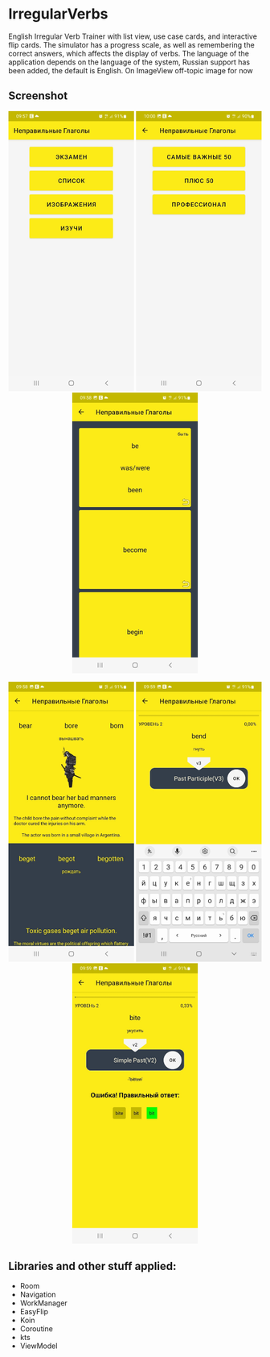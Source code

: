 # IrregularVerbs
English Irregular Verb Trainer with list view, use case cards, and interactive flip cards. The simulator has a progress scale, as well as remembering the correct answers, which affects the display of verbs.
The language of the application depends on the language of the system, Russian support has been added, the default is English. On ImageView off-topic image for now

## Screenshot

<p align="center">
  <img src="screenshot/mainMenu.jpg" width="250" alt="mainMenu">
  <img src="screenshot/levelMenu.jpg" width="250" alt="levelMenu">
  <img src="screenshot/cardView.jpg" width="250" alt="cardView">
</p>

<p align="center">
  <img src="screenshot/imageView.jpg" width="250" alt="imageView">
  <img src="screenshot/trainer.jpg" width="250" alt="trainer">
  <img src="screenshot/trainerError.jpg" width="250" alt="trainerError">
</p>


## Libraries and other stuff applied:
- Room
- Navigation
- WorkManager
- EasyFlip
- Koin
- Coroutine
- kts
- ViewModel
